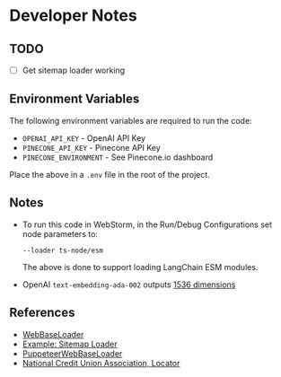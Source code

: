 # Developer Notes

## TODO
* [ ] Get sitemap loader working

## Environment Variables
The following environment variables are required to run the code:
   * `OPENAI_API_KEY` - OpenAI API Key
   * `PINECONE_API_KEY` - Pinecone API Key
   * `PINECONE_ENVIRONMENT` - See Pinecone.io dashboard

Place the above in a `.env` file in the root of the project.

## Notes
 * To run this code in WebStorm, in the Run/Debug Configurations set node parameters to:
     ```
     --loader ts-node/esm
     ```
    The above is done to support loading LangChain ESM modules.

* OpenAI `text-embedding-ada-002` outputs [1536 dimensions](https://platform.openai.com/docs/guides/embeddings/what-are-embeddings)

## References
* [WebBaseLoader](https://python.langchain.com/en/latest/modules/indexes/document_loaders/examples/web_base.html)
* [Example: Sitemap Loader](https://python.langchain.com/en/latest/modules/indexes/document_loaders/examples/sitemap.html)
* [PuppeteerWebBaseLoader](https://js.langchain.com/docs/modules/indexes/document_loaders/examples/web_loaders/web_puppeteer)
* [National Credit Union Association, Locator](https://mapping.ncua.gov/)
